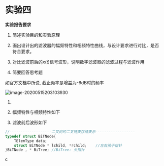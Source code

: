 # 实验四



**实验报告要求**

1. 简述实验目的和实验原理

2. 画出设计出的滤波器的幅频特性和相频特性曲线，与设计要求进行对比，是否符合要求。

3. 对比滤波前后的$x(t)$信号波形，说明数字滤波器的滤波过程与滤波作用

4. 简要回答思考题





如官方文档中所说, 截止频率是增益为-6dB时的频率



![image-20200515203103930](F:/Program%20Files/Typora/upload/image-20200515203103930.png)





1. 

2. 幅频特性与相频特性如下

   

3. 滤波前后波形如下

   



```c
//-------------------二叉树的二叉链表存储表示------------------
typedef struct BiTNode{
    TElemType data;
    struct BiTNode * lchild, *rchild;    //左右孩子指针
}BiTNode , * BiTree; //BiTree: 头指针

```

c

